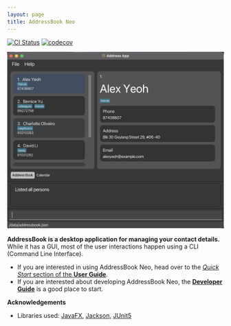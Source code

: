 ```yaml
---
layout: page
title: AddressBook Neo
---
```


[![CI Status](https://github.com/AY2223S2-CS2103T-F12-3/tp/workflows/Java%20CI/badge.svg)](https://github.com/AY2223S2-CS2103T-F12-3/tp/actions)
[![codecov](https://codecov.io/gh/AY2223S2-CS2103T-F12-3/tp/branch/master/graph/badge.svg)](https://codecov.io/gh/AY2223S2-CS2103T-F12-3/tp)

![Ui](images/Ui.png)

**AddressBook is a desktop application for managing your contact details.** While it has a GUI, most of the user interactions happen using a CLI (Command Line Interface).

* If you are interested in using AddressBook Neo, head over to the [_Quick Start_ section of the **User Guide**](UserGuide.html#quick-start).
* If you are interested about developing AddressBook Neo, the [**Developer Guide**](DeveloperGuide.html) is a good place to start.


**Acknowledgements**

* Libraries used: [JavaFX](https://openjfx.io/), [Jackson](https://github.com/FasterXML/jackson), [JUnit5](https://github.com/junit-team/junit5)
